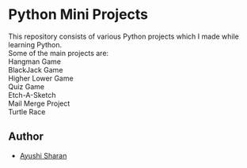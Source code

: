 # Python Mini Projects
This repository consists of various Python projects which I made while learning Python.
<br>
Some of the main projects are:
<br>
Hangman Game
<br>
BlackJack Game
<br>
Higher Lower Game
<br>
Quiz Game
<br>
Etch-A-Sketch
<br>
Mail Merge Project
<br>
Turtle Race
<br>

## Author

- [Ayushi Sharan](https://github.com/avs-7955)
